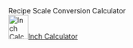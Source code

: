 <div id="inch-calculator-icw" data-ct="recipe_scale" data-cw="320" data-ch="825" data-cv="MTE3MTY4NDI4OTE="><div id="inch-calculator-icwh">Recipe Scale Conversion Calculator</div><div id="inch-calculator-icwf"><a id="inch-calculator-icwi" href="https://www.inchcalculator.com/recipe-scale-conversion-calculator/" target="_blank"><img id="inch-calculator-icwl" src="https://cdn.inchcalculator.com/e/inch-calculator-logo-tiny.png" alt="Inch Calculator Logo" width="40" height="49"><span id="inch-calculator-icwb">Inch Calculator</span></a></div></div><script src="https://cdn.inchcalculator.com/e/widgets.min.js" async defer></script>
